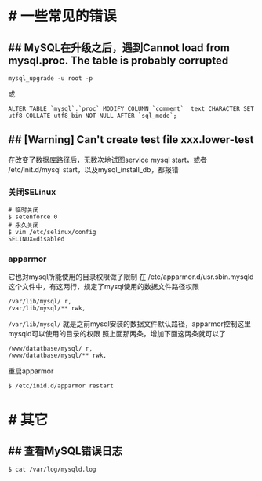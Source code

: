 # # 一些常见的错误

## ## MySQL在升级之后，遇到Cannot load from mysql.proc. The table is probably corrupted
```
mysql_upgrade -u root -p
```
或
```
ALTER TABLE `mysql`.`proc` MODIFY COLUMN `comment`  text CHARACTER SET utf8 COLLATE utf8_bin NOT NULL AFTER `sql_mode`;
```

## ## [Warning] Can't create test file xxx.lower-test

在改变了数据库路径后，无数次地试图service mysql start，或者 /etc/init.d/mysql start，以及mysql_install_db，都报错

### 关闭SELinux
```
# 临时关闭
$ setenforce 0
# 永久关闭
$ vim /etc/selinux/config
SELINUX=disabled
```

### apparmor
它也对mysql所能使用的目录权限做了限制
在 /etc/apparmor.d/usr.sbin.mysqld 这个文件中，有这两行，规定了mysql使用的数据文件路径权限
```
/var/lib/mysql/ r,
/var/lib/mysql/** rwk,
```
```/var/lib/mysql/``` 就是之前mysql安装的数据文件默认路径，apparmor控制这里mysqld可以使用的目录的权限
照上面那两条，增加下面这两条就可以了
```
/www/datatbase/mysql/ r,
/www/datatbase/mysql/** rwk,
```
重启apparmor
```
$ /etc/inid.d/apparmor restart
```

# # 其它

## ## 查看MySQL错误日志
```
$ cat /var/log/mysqld.log
```


